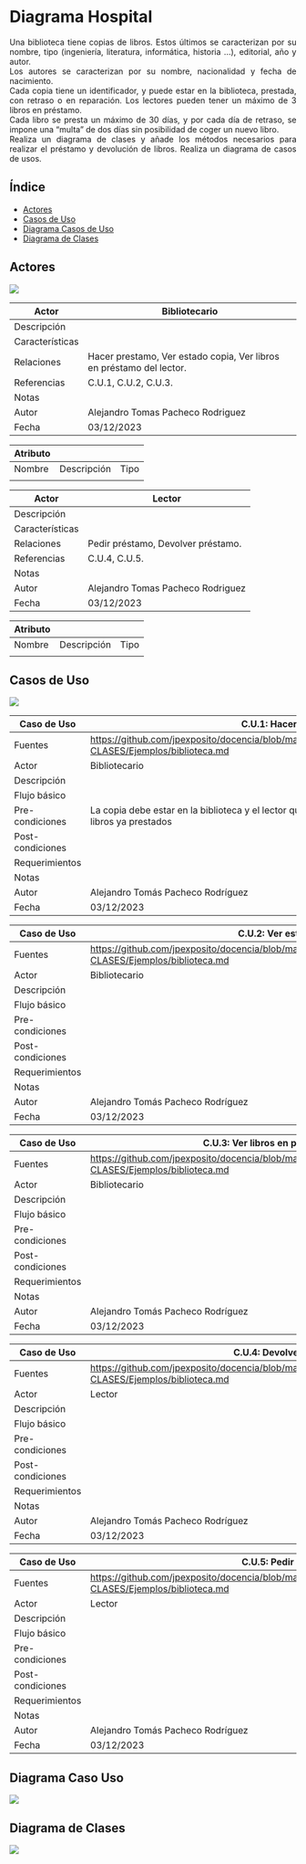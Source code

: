 <div align = "justify">

# Diagrama Hospital
Una biblioteca tiene copias de libros. Estos últimos se caracterizan por su nombre, tipo (ingeniería, literatura, informática, historia ...), editorial, año y autor.   
Los autores se caracterizan por su nombre, nacionalidad y fecha de nacimiento.  
Cada copia tiene un identificador, y puede estar en la biblioteca, prestada, con retraso o en reparación.
Los lectores pueden tener un máximo de 3 libros en préstamo.  
Cada libro se presta un máximo de 30 días, y por cada día de retraso, se impone una “multa” de dos días sin posibilidad de coger un nuevo libro.  
Realiza un diagrama de clases y añade los métodos necesarios para realizar el préstamo y devolución de libros. Realiza un diagrama de casos de usos.

## Índice
- [Actores](#Actores)
- [Casos de Uso](#CasosUso)
- [Diagrama Casos de Uso](#Diagrama)
- [Diagrama de Clases](#Clases)


## Actores <a name = "Actores"></a>
<img src=img/Actores.PNG>

| Actor | Bibliotecario |
| --- | --- |
| Descripción | |
| Características | |
| Relaciones | Hacer prestamo, Ver estado copia, Ver libros en préstamo del lector. |
| Referencias | C.U.1, C.U.2, C.U.3. |   
| Notas | |
| Autor | Alejandro Tomas Pacheco Rodriguez |
| Fecha | 03/12/2023 |

| Atributo | | |
| --- | --- | --- |
| Nombre | Descripción | Tipo |
| | | |


| Actor | Lector |
| --- | --- |
| Descripción | |
| Características | |
| Relaciones | Pedir préstamo, Devolver préstamo. |
| Referencias | C.U.4, C.U.5. |   
| Notas |  |
| Autor | Alejandro Tomas Pacheco Rodriguez |
| Fecha | 03/12/2023 |

| Atributo | | |
| --- | --- | --- |
| Nombre | Descripción | Tipo |
| | | |

## Casos de Uso <a name = "CasosUso"></a>
<img src = "img/CasosUso.png">

| Caso de Uso | C.U.1: Hacer préstamo |
|---|---|
| Fuentes | https://github.com/jpexposito/docencia/blob/master/Primero/ETS/DIAGRAMAS/DIAGRAMAS-CLASES/Ejemplos/biblioteca.md |
| Actor | Bibliotecario |
| Descripción | |
| Flujo básico | |
| Pre-condiciones | La copia debe estar en la biblioteca y el lector que solicita el préstamo no puede tener 3 libros ya prestados |  
| Post-condiciones | |  
| Requerimientos | |
| Notas | |
| Autor | Alejandro Tomás Pacheco Rodríguez |
| Fecha | 03/12/2023 |

| Caso de Uso | C.U.2: Ver estado copia. |
|---|---|
| Fuentes | https://github.com/jpexposito/docencia/blob/master/Primero/ETS/DIAGRAMAS/DIAGRAMAS-CLASES/Ejemplos/biblioteca.md |
| Actor | Bibliotecario |
| Descripción | |
| Flujo básico | |
| Pre-condiciones | |  
| Post-condiciones | |  
| Requerimientos | |
| Notas | |
| Autor | Alejandro Tomás Pacheco Rodríguez |
| Fecha | 03/12/2023 |

| Caso de Uso | C.U.3: Ver libros en préstamo del lector. |
|---|---|
| Fuentes  | https://github.com/jpexposito/docencia/blob/master/Primero/ETS/DIAGRAMAS/DIAGRAMAS-CLASES/Ejemplos/biblioteca.md |
| Actor  | Bibliotecario |
| Descripción | |
| Flujo básico | |
| Pre-condiciones | |  
| Post-condiciones | |  
| Requerimientos | |
| Notas | |
| Autor | Alejandro Tomás Pacheco Rodríguez |
| Fecha | 03/12/2023 |

| Caso de Uso | C.U.4: Devolver préstamo. |
|---|---|
| Fuentes | https://github.com/jpexposito/docencia/blob/master/Primero/ETS/DIAGRAMAS/DIAGRAMAS-CLASES/Ejemplos/biblioteca.md |
| Actor | Lector |
| Descripción | |
| Flujo básico | |
| Pre-condiciones | |  
| Post-condiciones | |  
| Requerimientos | |
| Notas | |
| Autor | Alejandro Tomás Pacheco Rodríguez |
| Fecha | 03/12/2023 |

| Caso de Uso | C.U.5: Pedir préstamo. |
|---|---|
| Fuentes | https://github.com/jpexposito/docencia/blob/master/Primero/ETS/DIAGRAMAS/DIAGRAMAS-CLASES/Ejemplos/biblioteca.md |
| Actor | Lector |
| Descripción | |
| Flujo básico | |
| Pre-condiciones | |  
| Post-condiciones | |  
| Requerimientos | |
| Notas | |
| Autor | Alejandro Tomás Pacheco Rodríguez |
| Fecha | 03/12/2023 |

## Diagrama Caso Uso <a name = "Diagrama"></a>
<img src = "img/DiagramaCasoUso.png">

## Diagrama de Clases <a name = "Clases"></a>
<img src = "img/DiagramaClases.png">

</div>